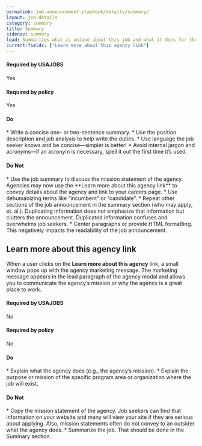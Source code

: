 ```yaml
---
permalink: job-announcement-playbook/details/summary/
layout: joa-details
category: summary
title: Summary
sidenav: summary
lead: Summarizes what is unique about this job and what it does for the agency. The job summary is important to help job seekers understand what is unique about this job and why the job exists. 
current-fields: ["Learn more about this agency link"]
---
```


<div class="usajobs-recruitment-joa-playbook-details__container">
<div class="usajobs-recruitment-joa-playbook-details__required-by-usajobs">
  <h4>Required by USAJOBS</h4>
  <p>Yes</p>
</div>
<div class="usajobs-recruitment-joa-playbook-details__required-by-policy">
  <h4>Required by policy</h4>
  <p>Yes</p>
</div>
</div>

<div class="usajobs-recruitment-joa-playbook-details__container">
<div class="usajobs-recruitment-joa-playbook-details__do">
  <h4><span class="fa fa-check"></span> Do</h4>
  * Write a concise one- or two-sentence summary.
  * Use the position description and job analysis to help write the duties.
  * Use language the job seeker knows and be concise—simpler is better!
  * Avoid internal jargon and acronyms—if an acronym is necessary, spell it out the first time it’s used.
</div>
<div class="usajobs-recruitment-joa-playbook-details__do-not">
  <h4><span class="fa fa-times"></span> Do Not</h4>
  * Use the job summary to discuss the mission statement of the agency. Agencies may now use the **Learn more about this agency link** to convey details about the agency and link to your careers page.
  * Use dehumanizing terms like “incumbent” or “candidate”.
  * Repeat other sections of the job announcement in the summary section (who may apply, et. al.). Duplicating information does not emphasize that information but clutters the announcement. Duplicated information confuses and overwhelms job seekers.
  * Center paragraphs or provide HTML formatting. This negatively impacts the readability of the job announcement.
</div>
</div>

## Learn more about this agency link

When a user clicks on the **Learn more about this agency** link, a small window pops up with the agency marketing message. The marketing message appears in the lead paragraph of the agency modal and allows you to communicate the agency’s mission or why the agency is a great place to work.

<div class="usajobs-recruitment-joa-playbook-details__container">
<div class="usajobs-recruitment-joa-playbook-details__required-by-usajobs">
  <h4>Required by USAJOBS</h4>
  <p>No</p>
</div>
<div class="usajobs-recruitment-joa-playbook-details__required-by-policy">
  <h4>Required by policy</h4>
  <p>No</p>
</div>
</div>

<div class="usajobs-recruitment-joa-playbook-details__container">
<div class="usajobs-recruitment-joa-playbook-details__do">
  <h4><span class="fa fa-check"></span> Do</h4>
  * Explain what the agency does (e.g., the agency’s mission). 
  * Explain the purpose or mission of the specific program area or organization where the job will exist. 
</div>
<div class="usajobs-recruitment-joa-playbook-details__do-not">
  <h4><span class="fa fa-times"></span> Do Not</h4>
  * Copy the mission statement of the agency. Job seekers can find that information on your website and many will view your site if they are serious about applying. Also, mission statements often do not convey to an outsider what the agency does. 
  * Summarize the job. That should be done in the Summary section. 
</div>
</div>





